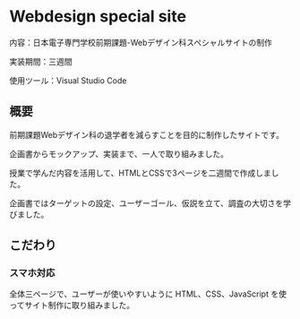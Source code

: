 # Webdesign special site

内容：日本電子専門学校前期課題-Webデザイン科スペシャルサイトの制作

実装期間：三週間

使用ツール：Visual Studio Code 

## 概要

前期課題Webデザイン科の退学者を減らすことを目的に制作したサイトです。

企画書からモックアップ、実装まで、一人で取り組みました。

授業で学んだ内容を活用して、HTMLとCSSで3ページを二週間で作成しました。

企画書ではターゲットの設定、ユーザーゴール、仮説を立て、調査の大切さを学びました。

## こだわり
### スマホ対応

全体三ページで、ユーザーが使いやすいように HTML、CSS、JavaScript を使ってサイト制作に取り組みました。




